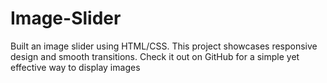 # Image-Slider
Built an image slider using HTML/CSS. This project showcases responsive design and smooth transitions. Check it out on GitHub for a simple yet effective way to display images
